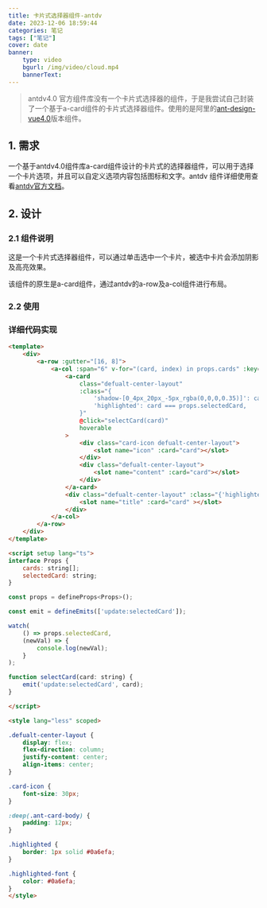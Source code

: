```yaml
---
title: 卡片式选择器组件-antdv
date: 2023-12-06 18:59:44
categories: 笔记
tags: ["笔记"]
cover: date
banner:
    type: video
    bgurl: /img/video/cloud.mp4
    bannerText: 
---
```

> antdv4.0 官方组件库没有一个卡片式选择器的组件，于是我尝试自己封装了一个基于a-card组件的卡片式选择器组件。使用的是阿里的[ant-design-vue4.0](https://www.antdv.com/components/overview-cn)版本组件。
<!-- more -->
## 1. 需求

一个基于antdv4.0组件库a-card组件设计的卡片式的选择器组件，可以用于选择一个卡片选项，并且可以自定义选项内容包括图标和文字。antdv 组件详细使用查看[antdv官方文档](https://www.antdv.com/components/overview-cn)。

## 2. 设计

### 2.1 组件说明
这是一个卡片式选择器组件，可以通过单击选中一个卡片，被选中卡片会添加阴影及高亮效果。

该组件的原生是a-card组件，通过antdv的a-row及a-col组件进行布局。

### 2.2 使用

### 详细代码实现
```HTML
<template>
    <div>
        <a-row :gutter="[16, 8]">
            <a-col :span="6" v-for="(card, index) in props.cards" :key="index" >
                <a-card 
                    class="defualt-center-layout"
                    :class="{ 
                        'shadow-[0_4px_20px_-5px_rgba(0,0,0,0.35)]': card === props.selectedCard,
                        'highlighted': card === props.selectedCard,
                    }"
                    @click="selectCard(card)"
                    hoverable
                >
                    <div class="card-icon defualt-center-layout">
                        <slot name="icon" :card="card"></slot>
                    </div>
                    <div class="defualt-center-layout">
                        <slot name="content" :card="card"></slot>
                    </div>
                </a-card>
                <div class="defualt-center-layout" :class="{'highlighted-font': card === props.selectedCard}">
                    <slot name="title" :card="card" ></slot>
                </div>
            </a-col>
        </a-row>
    </div>
</template>

<script setup lang="ts">
interface Props {
    cards: string[];
    selectedCard: string;
}

const props = defineProps<Props>();

const emit = defineEmits(['update:selectedCard']);

watch(
    () => props.selectedCard,
    (newVal) => {
        console.log(newVal);
    }
);

function selectCard(card: string) {
    emit('update:selectedCard', card);
}

</script>

<style lang="less" scoped>

.defualt-center-layout {
    display: flex;
    flex-direction: column;
    justify-content: center;
    align-items: center;
}

.card-icon {
    font-size: 30px;
}

:deep(.ant-card-body) {
    padding: 12px;
}

.highlighted {
    border: 1px solid #0a6efa;
}

.highlighted-font {
    color: #0a6efa;
}
</style>
```

